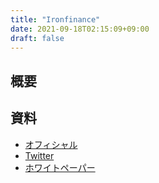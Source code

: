 ```yaml
---
title: "Ironfinance"
date: 2021-09-18T02:15:09+09:00
draft: false
---
```

## 概要

## 資料

- [オフィシャル](https://iron.finance)
- [Twitter](https://twitter.com/ironfinance)
- [ホワイトペーパー](https://docs.iron.finance)
